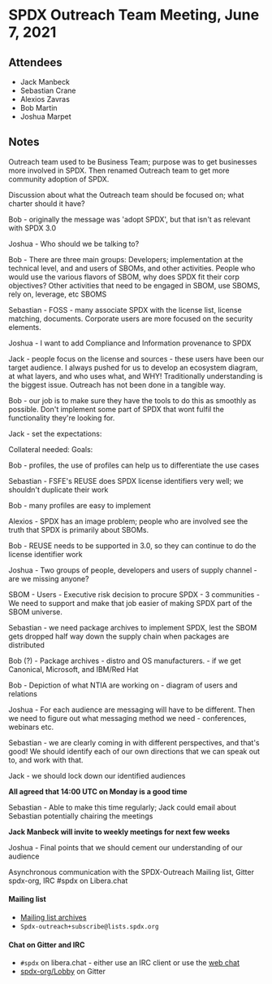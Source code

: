 # SPDX Outreach Team Meeting, June 7, 2021

## Attendees

* Jack Manbeck
* Sebastian Crane
* Alexios Zavras
* Bob Martin
* Joshua Marpet

## Notes

Outreach team used to be Business Team; purpose was to get businesses more involved in SPDX. Then renamed Outreach team to get more community adoption of SPDX.

Discussion about what the Outreach team should be focused on; what charter should it have?

Bob - originally the message was 'adopt SPDX', but that isn't as relevant with SPDX 3.0

Joshua - Who should we be talking to?

Bob - There are three main groups: Developers; implementation at the technical level, and and users of SBOMs, and other activities. People who would use the various flavors of SBOM, why does SPDX fit their corp objectives? Other activities that need to be engaged in SBOM, use SBOMS, rely on, leverage, etc SBOMS

Sebastian - FOSS - many associate SPDX with the license list, license matching, documents. Corporate users are more focused on the security elements.

Joshua - I want to add Compliance and Information provenance to SPDX

Jack - people focus on the license and sources - these users have been our target audience. I always pushed for us to develop an ecosystem diagram, at what layers, and who uses what, and WHY! Traditionally understanding is the biggest issue. Outreach has not been done in a tangible way.

Bob - our job is to make sure they have the tools to do this as smoothly as possible. Don't implement some part of SPDX that wont fulfil the functionality they're looking for.

Jack - set the expectations:

Collateral needed:
Goals:

Bob - profiles, the use of profiles can help us to differentiate the use cases

Sebastian - FSFE's REUSE does SPDX license identifiers very well; we shouldn't duplicate their work

Bob - many profiles are easy to implement

Alexios - SPDX has an image problem; people who are involved see the truth that SPDX is primarily about SBOMs.

Bob - REUSE needs to be supported in 3.0, so they can continue to do the license identifier work

Joshua - Two groups of people, developers and users of supply channel - are we missing anyone?

SBOM - Users - Executive risk decision to procure SPDX - 3 communities - We need to support and make that job easier of making SPDX part of the SBOM universe.

Sebastian - we need package archives to implement SPDX, lest the SBOM gets dropped half way down the supply chain when packages are distributed

Bob (?) - Package archives - distro and OS manufacturers. - if we get Canonical, Microsoft, and IBM/Red Hat

Bob - Depiction of what NTIA are working on - diagram of users and relations

Joshua - For each audience are messaging will have to be different. Then we need to figure out what messaging method we need - conferences, webinars etc.

Sebastian - we are clearly coming in with different perspectives, and that's good! We should identify each of our own directions that we can speak out to, and work with that.

Jack - we should lock down our identified audiences

**All agreed that 14:00 UTC on Monday is a good time**

Sebastian - Able to make this time regularly; Jack could email about Sebastian potentially chairing the meetings

**Jack Manbeck will invite to weekly meetings for next few weeks**

Joshua - Final points that we should cement our understanding of our audience

Asynchronous communication with the SPDX-Outreach Mailing list, Gitter spdx-org, IRC #spdx on Libera.chat

#### Mailing list

* [Mailing list archives](https://lists.spdx.org/g/Spdx-outreach/topics)
* `Spdx-outreach+subscribe@lists.spdx.org`

#### Chat on Gitter and IRC

* `#spdx` on libera.chat - either use an IRC client or use the [web chat](https://web.libera.chat/#spdx)
* [spdx-org/Lobby](https://gitter.im/spdx-org/Lobby) on Gitter
